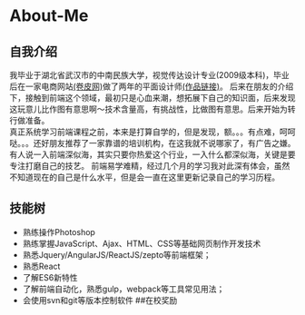 # About-Me
## 自我介绍
我毕业于湖北省武汉市的中南民族大学，视觉传达设计专业(2009级本科)，毕业后在一家电商网站[(卷皮网)](http://www.juanpi.com/)做了两年的平面设计师[(作品链接)](http://huaban.com/boards/25105531/)。  后来在朋友的介绍下，接触到前端这个领域，最初只是心血来潮，想拓展下自己的知识面，后来发现这玩意儿比作图有意思啊～技术含量高，有挑战性，比做图有意思。后来开始为转行做准备。  
真正系统学习前端课程之前，本来是打算自学的，但是发现，额。。。有点难，呵呵哒。。。还好朋友推荐了一家靠谱的培训机构，在这我就不说哪家了，有广告之嫌。  
有人说一入前端深似海，其实只要你热爱这个行业，一入什么都深似海，关键是要专注打磨自己的技艺。 
前端易学难精，经过几个月的学习我对此深有体会，虽然不知道现在的自己是什么水平，但是会一直在这里更新记录自己的学习历程。
## 技能树
* 熟练操作Photoshop
* 熟练掌握JavaScript、Ajax、HTML、CSS等基础网页制作开发技术 
* 熟悉Jquery/AngularJS/ReactJS/zepto等前端框架；
* 熟悉React
* 了解ES6新特性
* 了解前端自动化，熟悉gulp，webpack等工具常见用法；
* 会使用svn和git等版本控制软件
##在校奖励

